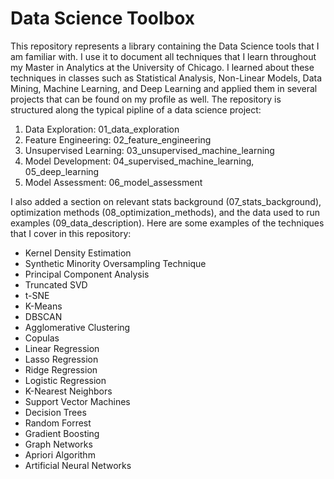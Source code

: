 # Data Science Toolbox

This repository represents a library containing the Data Science tools that I am familiar with. I use it to document all techniques that I learn throughout my Master in Analytics at the University of Chicago. I learned about these techniques in classes such as Statistical Analysis, Non-Linear Models, Data Mining, Machine Learning, and Deep Learning and applied them in several projects that can be found on my profile as well. The repository is structured along the typical pipline of a data science project: 
1. Data Exploration: 01_data_exploration
2. Feature Engineering: 02_feature_engineering
3. Unsupervised Learning: 03_unsupervised_machine_learning
4. Model Development: 04_supervised_machine_learning, 05_deep_learning
5. Model Assessment: 06_model_assessment

I also added a section on relevant stats background (07_stats_background), optimization methods (08_optimization_methods), and the data used to run examples (09_data_description). Here are some examples of the techniques that I cover in this repository:
- Kernel Density Estimation
- Synthetic Minority Oversampling Technique
- Principal Component Analysis
- Truncated SVD
- t-SNE
- K-Means
- DBSCAN
- Agglomerative Clustering
- Copulas
- Linear Regression
- Lasso Regression
- Ridge Regression
- Logistic Regression
- K-Nearest Neighbors
- Support Vector Machines
- Decision Trees
- Random Forrest
- Gradient Boosting
- Graph Networks
- Apriori Algorithm
- Artificial Neural Networks
